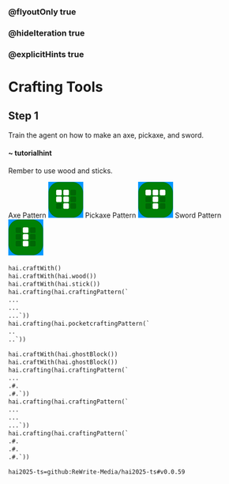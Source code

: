 ### @flyoutOnly true
### @hideIteration true
### @explicitHints true

# Crafting Tools

## Step 1
Train the agent on how to make an axe, pickaxe, and sword.

#### ~ tutorialhint 
Rember to use wood and sticks.

Axe Pattern
![Craft Axe](https://raw.githubusercontent.com/ReWrite-Media/makecode/master/blocks/hai2025/img/axe_crafting.png "Craft Axe")
Pickaxe Pattern
![Craft Pickaxe](https://raw.githubusercontent.com/ReWrite-Media/makecode/master/blocks/hai2025/img/pickaxe_crafting.png "Craft Pickaxe")
Sword Pattern
![Craft Sword](https://raw.githubusercontent.com/ReWrite-Media/makecode/master/blocks/hai2025/img/sword_crafting.png "Craft Sword")

```ghost
hai.craftWith()
hai.craftWith(hai.wood())
hai.craftWith(hai.stick())
hai.crafting(hai.craftingPattern(`
...
...
...`))
hai.crafting(hai.pocketcraftingPattern(`
..
..`))
```

```template
hai.craftWith(hai.ghostBlock())
hai.craftWith(hai.ghostBlock())
hai.crafting(hai.craftingPattern(`
...
.#.
.#.`))
hai.crafting(hai.craftingPattern(`
...
...
...`))
hai.crafting(hai.craftingPattern(`
.#.
.#.
.#.`))
```




```package
hai2025-ts=github:ReWrite-Media/hai2025-ts#v0.0.59
```
